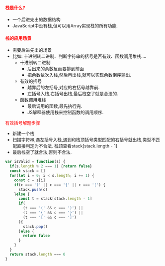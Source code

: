 #### **<font color=red>栈是什么?</font>**

+ 一个后进先出的数据结构
+ JavaScript中没有栈,但可以用Array实现栈的所有功能.

#### **<font color=red>栈的应用场景</font>**

+ 需要后进先出的场景
+ 比如: 十进制转二进制、判断字符串的括号是否有效、函数调用堆栈....
  + 十进制转二进制
    + 后出来的余数反而要排到前面
    + 把余数依次入栈,然后再出栈,就可以实现余数倒序输出.
  + 有效的括号
    + 越靠后的左括号,对应的右括号越靠前.
    + 左括号入栈,右括号出栈,最后栈空了就是合法的.
  + 函数调用堆栈
    + 最后调用的函数,最先执行完.
    + JS解释器使用栈来控制函数的调用顺序.

<font color=red>有效括号解题步骤</font>

+ 新建一个栈
+ 扫描字符串,遇左括号入栈,遇到和栈顶括号类型匹配的右括号就出栈,类型不匹配直接判定为不合法. 栈顶查看stack[stack.length - 1]
+ 最后栈空了就合法,否则不合法. 

``````javascript
var isValid = function(s) {
  if(s.length % 2 === 1) {return false}
  const stack = []
  for(let i = 0; i < s.length; i += 1) {
    const c = s[i]
    if(c === '(' || c === '{' || c === '[') {
      stack.push(c)
    }else {
      const t = stack[stack.length - 1]
      if(
      	(t === '(' && c === ')') ||
        (t === '{' && c === '}') ||
        (t === '[' && c === ']')
      ){
        stack.pop()
      }else {
        return false
      }
    }
  }
  return stack.length === 0
}
``````

